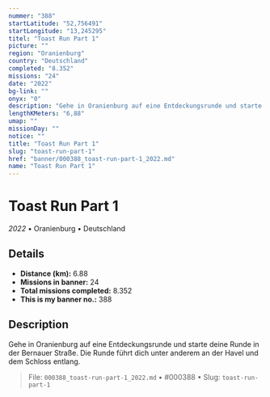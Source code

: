 ```yaml
---
nummer: "388"
startLatitude: "52,756491"
startLongitude: "13,245295"
titel: "Toast Run Part 1"
picture: ""
region: "Oranienburg"
country: "Deutschland"
completed: "8.352"
missions: "24"
date: "2022"
bg-link: ""
onyx: "0"
description: "Gehe in Oranienburg auf eine Entdeckungsrunde und starte deine Runde in der Bernauer Straße.\nDie Runde führt dich unter anderem an der Havel und dem Schloss entlang."
lengthKMeters: "6,88"
umap: ""
missionDay: ""
notice: ""
title: "Toast Run Part 1"
slug: "toast-run-part-1"
href: "banner/000388_toast-run-part-1_2022.md"
name: "Toast Run Part 1"
---
```

# Toast Run Part 1

*2022* • Oranienburg • Deutschland





## Details
- **Distance (km):** 6.88
- **Missions in banner:** 24
- **Total missions completed:** 8.352
- **This is my banner no.:** 388



## Description
Gehe in Oranienburg auf eine Entdeckungsrunde und starte deine Runde in der Bernauer Straße.
Die Runde führt dich unter anderem an der Havel und dem Schloss entlang.




> File: `000388_toast-run-part-1_2022.md`
> • #000388
> • Slug: `toast-run-part-1`
